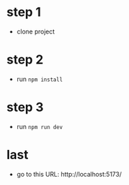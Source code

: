 # step 1
 - clone project 

# step 2
 - run `npm install`

# step 3
 - run `npm run dev`

# last
 - go to this URL: http://localhost:5173/